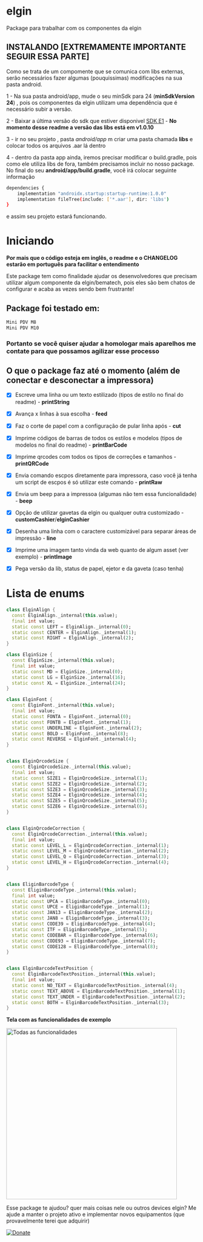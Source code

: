 # elgin
Package para trabalhar com os componentes da elgin

## INSTALANDO [EXTREMAMENTE IMPORTANTE SEGUIR ESSA PARTE]
Como se trata de um compomente que se comunica com libs externas, serão necessários fazer algumas (pouquissimas) modificações na sua pasta android.

1 - Na sua pasta android/app, mude o seu minSdk para 24 (**minSdkVersion 24**) , pois os componentes da elgin utilizam uma dependência que é necessário subir a versão.

2 - Baixar a última versão do sdk que estiver disponivel [SDK E1](https://github.com/ElginDeveloperCommunity/PDV_Android_M8_M10/blob/9f8f39a340176170e6b011473b49dae19462bded/Bibliotecas/E1_impressora01.04.04_Android.zip) - **No momento desse readme a versão das libs está em v1.0.10**

3 - ir no seu projeto , pasta *android/app* m criar uma pasta chamada **libs** e colocar todos os arquivos .aar lá dentro

4 - dentro da pasta app ainda, iremos precisar modificar o build.gradle, pois como ele utiliza libs de fora, também precisamos incluir no nosso package. No final do seu **android/app/build.gradle**, você irá colocar seguinte informação

```bash
dependencies {
    implementation "androidx.startup:startup-runtime:1.0.0"
    implementation fileTree(include: ['*.aar'], dir: 'libs')
}
```
e assim seu projeto estará funcionando.

# Iniciando
**Por mais que o código esteja em inglês, o readme e o CHANGELOG estarão em português para facilitar o entendimento**

Este package tem como finalidade ajudar os desenvolvedores que precisam utilizar algum componente da elgin/bematech, pois eles são bem chatos de configurar e acaba as vezes sendo bem frustrante!


 ## Package foi testado em:
```bash
Mini PDV M8
Mini PDV M10
```
### Portanto se você quiser ajudar a homologar mais aparelhos me contate para que possamos agilizar esse processo   

## O que o package faz até o momento  (além de conectar e desconectar a impressora)


- [x] Escreve uma linha ou um texto estilizado (tipos de estilo no final do readme) -  **printString**
- [x] Avança x linhas à sua escolha - **feed**
- [x] Faz o corte de papel com a configuração de pular linha após - **cut**
- [x] Imprime códigos de barras de todos os estilos e modelos (tipos de modelos no final do readme) - **printBarCode**
- [x] Imprime qrcodes com todos os tipos de correções e tamanhos - **printQRCode**
- [x] Envia comando escpos diretamente para impressora, caso você já tenha um script de escpos é só utilizar este comando  - **printRaw**
- [x] Envia um beep para a impressoa (algumas não tem essa funcionalidade)  - **beep**
- [x] Opção de utilizar gavetas da elgin ou qualquer outra customizado  - **customCashier**/**elginCashier**
- [x] Desenha uma linha com o caractere customizável para separar áreas de impressão  - **line**
- [x] Imprime uma imagem tanto vinda da web quanto de algum asset (ver exemplo) - **printImage**
- [x] Pega versão da lib, status de papel, ejetor e da gaveta (caso tenha) 


# Lista de enums #

```dart
class ElginAlign {
  const ElginAlign._internal(this.value);
  final int value;
  static const LEFT = ElginAlign._internal(0);
  static const CENTER = ElginAlign._internal(1);
  static const RIGHT = ElginAlign._internal(2);
}

class ElginSize {
  const ElginSize._internal(this.value);
  final int value;
  static const MD = ElginSize._internal(0);
  static const LG = ElginSize._internal(16);
  static const XL = ElginSize._internal(24);
}

class ElginFont {
  const ElginFont._internal(this.value);
  final int value;
  static const FONTA = ElginFont._internal(0);
  static const FONTB = ElginFont._internal(1);
  static const UNDERLINE = ElginFont._internal(2);
  static const BOLD = ElginFont._internal(8);
  static const REVERSE = ElginFont._internal(4);
}


class ElginQrcodeSize {
  const ElginQrcodeSize._internal(this.value);
  final int value;
  static const SIZE1 = ElginQrcodeSize._internal(1);
  static const SIZE2 = ElginQrcodeSize._internal(2);
  static const SIZE3 = ElginQrcodeSize._internal(3);
  static const SIZE4 = ElginQrcodeSize._internal(4);
  static const SIZE5 = ElginQrcodeSize._internal(5);
  static const SIZE6 = ElginQrcodeSize._internal(6);
}


class ElginQrcodeCorrection {
  const ElginQrcodeCorrection._internal(this.value);
  final int value;
  static const LEVEL_L = ElginQrcodeCorrection._internal(1);
  static const LEVEL_M = ElginQrcodeCorrection._internal(2);
  static const LEVEL_Q = ElginQrcodeCorrection._internal(3);
  static const LEVEL_H = ElginQrcodeCorrection._internal(4);
}


class EliginBarcodeType {
  const EliginBarcodeType._internal(this.value);
  final int value;
  static const UPCA = EliginBarcodeType._internal(0);
  static const UPCE = EliginBarcodeType._internal(1);
  static const JAN13 = EliginBarcodeType._internal(2);
  static const JAN8 = EliginBarcodeType._internal(3);
  static const CODE39 = EliginBarcodeType._internal(4);
  static const ITF = EliginBarcodeType._internal(5);
  static const CODEBAR = EliginBarcodeType._internal(6);
  static const CODE93 = EliginBarcodeType._internal(7);
  static const CODE128 = EliginBarcodeType._internal(8);
}


class ElginBarcodeTextPosition {
  const ElginBarcodeTextPosition._internal(this.value);
  final int value;
  static const NO_TEXT = ElginBarcodeTextPosition._internal(4);
  static const TEXT_ABOVE = ElginBarcodeTextPosition._internal(1);
  static const TEXT_UNDER = ElginBarcodeTextPosition._internal(2);
  static const BOTH = ElginBarcodeTextPosition._internal(3);
}
```

**Tela com as funcionalidades de exemplo**
<p align="left">
  <img src="https://marcus.brasizza.com/imagens/example-elgin.png" width="450" title="Todas as funcionalidades">
</p>



Esse package te ajudou? quer mais coisas nele ou outros devices elgin? Me ajude a manter o projeto ativo e implementar novos equipamentos (que provavelmente terei que adquirir)

[![Donate](https://img.shields.io/badge/Donate-PayPal-green.svg)](https://www.paypal.com/donate?business=5BMWJ9CYNVDAE&no_recurring=0&currency_code=BRL)
